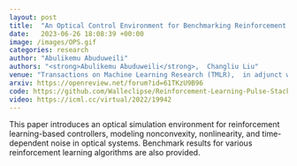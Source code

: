```yaml
---
layout: post
title:  "An Optical Control Environment for Benchmarking Reinforcement Learning Algorithms"
date:   2023-06-26 18:08:39 +00:00
image: /images/OPS.gif
categories: research
author: "Abulikemu Abuduweili"
authors: "<strong>Abulikemu Abuduweili</strong>,  Changliu Liu"
venue: "Transactions on Machine Learning Research (TMLR),  in adjunct with ICML-AI4S Workshop"
arxiv: https://openreview.net/forum?id=61TKzU9B96 
code: https://github.com/Walleclipse/Reinforcement-Learning-Pulse-Stacking 
video: https://icml.cc/virtual/2022/19942
---
```



This paper introduces an optical simulation environment for reinforcement learning-based controllers, modeling nonconvexity, nonlinearity, and time-dependent noise in optical systems. Benchmark results for various reinforcement learning algorithms are also provided.